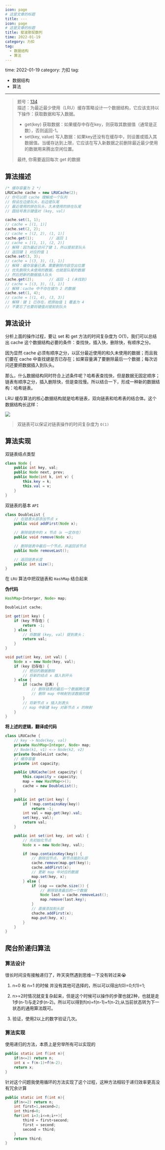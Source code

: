 ```yaml
---
icon: page
# 这是文章的标题
title: ---
icon: page
# 这是文章的标题
title: 斐波那契数列
time: 2022-01-19
category: 力扣
tag:
  - 数据结构
  - 算法
---
```


time: 2022-01-19
category: 力扣
tag:
  - 数据结构
  - 算法
---


> 题号：[134](https://www.lintcode.com/problem/134/)\
> 描述：为最近最少使用（LRU）缓存策略设计一个数据结构，它应该支持以下操作：获取数据和写入数据。
>
> * get(key) 获取数据：如果缓存中存在key，则获取其数据值（通常是正数），否则返回-1。
> * set(key, value) 写入数据：如果key还没有在缓存中，则设置或插入其数据值。当缓存达到上限，它应该在写入新数据之前删除最近最少使用的数据用来腾出空闲位置。
>
> 最终, 你需要返回每次 get 的数据

## 算法描述

```java
/* 缓存容量为 2 */
LRUCache cache = new LRUCache(2);
// 你可以把 cache 理解成一个队列
// 假设左边是队头，右边是队尾
// 最近使用的排在队头，久未使用的排在队尾
// 圆括号表示键值对 (key, val)

cache.set(1, 1);
// cache = [(1, 1)]
cache.set(2, 2);
// cache = [(2, 2), (1, 1)]
cache.get(1);       // 返回 1
// cache = [(1, 1), (2, 2)]
// 解释：因为最近访问了键 1，所以提前至队头
// 返回键 1 对应的值 1
cache.set(3, 3);
// cache = [(3, 3), (1, 1)]
// 解释：缓存容量已满，需要删除内容空出位置
// 优先删除久未使用的数据，也就是队尾的数据
// 然后把新的数据插入队头
cache.get(2);       // 返回 -1 (未找到)
// cache = [(3, 3), (1, 1)]
// 解释：cache 中不存在键为 2 的数据
cache.set(1, 4);    
// cache = [(1, 4), (3, 3)]
// 解释：键 1 已存在，把原始值 1 覆盖为 4
// 不要忘了也要将键值对提前到队头
```

## 算法设计

分析上面的操作过程，要让 set 和 get 方法的时间复杂度为 O(1)，我们可以总结出 cache 这个数据结构必要的条件：查找快，插入快，删除快，有顺序之分。

因为显然 cache 必须有顺序之分，以区分最近使用的和久未使用的数据；而且我们要在 cache 中查找键是否已存在；如果容量满了要删除最后一个数据；每次访问还要把数据插入到队头。

那么，什么数据结构同时符合上述条件呢？哈希表查找快，但是数据无固定顺序；链表有顺序之分，插入删除快，但是查找慢。所以结合一下，形成一种新的数据结构：哈希链表。

LRU 缓存算法的核心数据结构就是哈希链表，双向链表和哈希表的结合体。这个数据结构长这样：

![](https://gitee.com/biliit/pic-go/raw/master/202201131455479.png)

> 双链表可以保证对链表操作的时间复杂度为 `O(1)`

## 算法实现

双链表结点类型

```java
class Node {
    public int key, val;
    public Node next, prev;
    public Node(int k, int v) {
        this.key = k;
        this.val = v;
    }
}
```

双链表的基本 `API`

```java
class DoubleList {  
    // 在链表头部添加节点 x
    public void addFirst(Node x);

    // 删除链表中的 x 节点（x 一定存在）
    public void remove(Node x);

    // 删除链表中最后一个节点，并返回该节点
    public Node removeLast();

    // 返回链表长度
    public int size();
}
```

在 `LRU` 算法中把双链表和 `HashMap` 结合起来

**伪代码**

```java
HashMap<Interger, Node> map;

DoubleList cache;

int get(int key) {
    if (key 不存在) {
        return -1;
    } else {
        // 将数据 (key, val) 提到表头；
        return val;
    }
}

void put(int key, int val) {
    Node x = new Node(key, val);
    if (key 已存在) {
        // 把旧的数据删除
        // 将新的结点 x 插入到开头
    } else {
        if (cache 已满) {
            // 删除链表的最后一个数据腾位置
            // 删除 map 中映射到该数据的键
        }
        // 将新节点 x 插入到表头
        // map 中新建 key 对新节点 x 的映射
    }
}
```

**将上述的逻辑，翻译成代码**

```java
class LRUCache {
    // key -> Node(key, val)
    private HashMap<Integer, Node> map;
    // Node(k1, v1) <-> Node(k2, v2)
    private DoubleList cache;
    // 缓存容量
    private int capacity;

    public LRUCache(int capacity) {
        this.capacity = capacity;
        map = new HashMap<>();
        cache = new DoubleList();
    }

    public int get(int key) {
        if (!map.containsKey(key))
            return -1;
        int val = map.get(key).val;
        set(key, val);
        return val;
    }

    public int set(int key, int val) {
        // 先初始化节点
        Node x = new Node(key, val);

        if (map.containsKey(key)) {
            // 删除旧节点， 新节点插到头部
            cache.remove(map.get(key));
            cache.addFirst(x);
            // 更新 map 中对应的数据
            map.set(key, x);
        } else {
            if (cap == cache.size()) {
                // 删除链表最后的一个数据
                Node last = cache.removeLast();
                map.remove(last.key);
            }
            // 直接添加到头部
            chache.addFirst(x);
            map.put(key, x);
        }
    }
}
```

## 爬台阶递归算法

### 算法设计

很长时间没有接触递归了，昨天突然遇到思维一下没有转过来😭

1. n=0 和 n=1 的时候 并没有其他可选择的，所以可以得出f(0)=0;f(1)=1;

2. n>=2时情况就变复杂起来，但是这个时候可以操作的步骤也就2种，也就是走1步(n-1)与走2步(n-2)。所以可以得到f(n)=f(n-1)+f(n-2);从当前状态转为下一状态的通用算法既可。

3. 验证，使用2以上的数字验证几次。

### 算法实现

使用递归的方法，本质上是穷举所有可以实现的

```java
public static int f(int n){
    if(n<=2) return n;
    int x = f(n-1)+f(n-2);
    return x;
}
```

针对这个问题我使用循环的方法实现了这个过程，这种方法相较于递归效率更高没有冗余计算

```java
public static int f(int n){
    if(n<=2) return n;
    int first=1,second=2;
    int third=0;
    for(int i=3;i<=n;i++){
        third = first+second;
        first = second;
        second = third;
    }
    return third;
}
```
